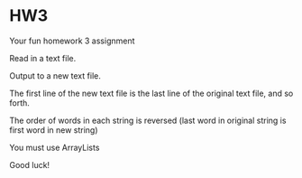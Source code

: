 # HW3
Your fun homework 3 assignment

Read in a text file.

Output to a new text file.

The first line of the new text file is the last line of the original text file, and so forth.

The order of words in each string is reversed (last word in original string is first word in new string)

You must use ArrayLists

Good luck!
